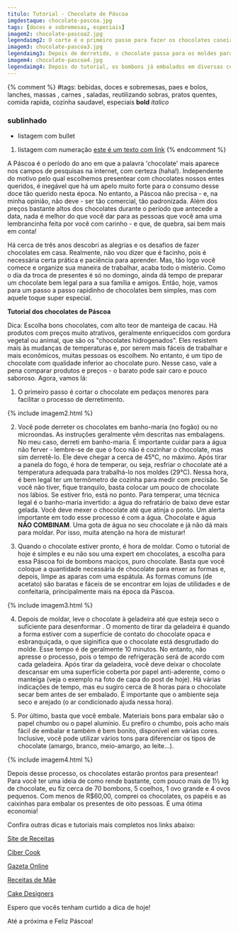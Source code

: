 ```yaml
---
titulo: Tutorial - Chocolate de Páscoa
imgdestaque: chocolate-pascoa.jpg
tags: [doces e sobremesas, especiais]
imagem2: chocolate-pascoa2.jpg
legendaimg2: O corte é o primeiro passo para fazer os chocolates caseiros. 
imagem3: chocolate-pascoa3.jpg
legendaimg3: Depois de derretido, o chocolate passa para os moldes para ir à geladeira. 
imagem4: chocolate-pascoa4.jpg
legendaimg4: Depois do tutorial, os bombons já embalados em diversas cores.
---
```

{% comment %}
#tags: bebidas, doces e sobremesas, paes e bolos, lanches, massas , carnes , saladas, reutilizando sobras, pratos quentes, comida rapida, cozinha saudavel, especiais
**bold**
*italico*
### sublinhado
* listagem com bullet
1. listagem com numeração
[este é um texto com link](https://www.enderecodolink.com)
{% endcomment %}

A Páscoa é o período do ano em que a palavra 'chocolate' mais aparece nos campos de pesquisas na internet, com certeza (haha!). Independente do motivo pelo qual escolhemos presentear com chocolates nossos entes queridos, é inegável que há um apelo muito forte para o consumo desse doce tão querido nesta época. No entanto, a Páscoa não precisa - e, na minha opinião, não deve - ser tão comercial, tão padronizada. Além dos preços bastante altos dos chocolates durante o período que antecede a data, nada é melhor do que você dar para as pessoas que você ama uma lembrancinha feita por você com carinho - e que, de quebra, sai bem mais em conta!

Há cerca de três anos descobri as alegrias e os desafios de fazer chocolates em casa. Realmente, não vou dizer que é facinho, pois é necessária certa prática e paciência para aprender. Mas, tão logo você comece e organize sua maneira de trabalhar, acaba todo o mistério. Como o dia da troca de presentes é só no domingo, ainda dá tempo de preparar um chocolate bem legal para a sua família e amigos. Então, hoje, vamos para um passo a passo rapidinho de chocolates bem simples, mas com aquele toque super especial.

**Tutorial dos chocolates de Páscoa**

Dica: Escolha bons chocolates, com alto teor de manteiga de cacau. Há produtos com preços muito atrativos, geralmente enriquecidos com gordura vegetal ou animal, que são os "chocolates hidrogenados". Eles resistem mais às mudanças de temperaturas e, por serem mais fáceis de trabalhar e mais econômicos, muitas pessoas os escolhem. No entanto, é um tipo de chocolate com qualidade inferior ao chocolate puro. Nesse caso, vale a pena comparar produtos e preços - o barato pode sair caro e pouco saboroso. Agora, vamos lá:

1. O primeiro passo é cortar o chocolate em pedaços menores para facilitar o processo de derretimento.

{% include imagem2.html %}

2. Você pode derreter os chocolates em banho-maria (no fogão) ou no microondas. As instruções geralmente vêm descritas nas embalagens. No meu caso, derreti em banho-maria. É importante cuidar para a água não ferver - lembre-se de que o foco não é cozinhar o chocolate, mas sim derretê-lo. Ele deve chegar a cerca de 45°C, no máximo. Após tirar a panela do fogo, é hora de temperar, ou seja, resfriar o chocolate até a temperatura adequada para trabalhá-lo nos moldes (29°C). Nessa hora, é bem legal ter um termômetro de cozinha para medir com precisão. Se você não tiver, fique tranquilo, basta colocar um pouco de chocolate nos lábios. Se estiver frio, está no ponto. Para temperar, uma técnica legal é o banho-maria invertido: a água do refratário de baixo deve estar gelada. Você deve mexer o chocolate até que atinja o ponto. Um alerta importante em todo esse processo é com a água. Chocolate e água **NÃO COMBINAM**. Uma gota de água no seu chocolate e já não dá mais para moldar. Por isso, muita atenção na hora de misturar!

3. Quando o chocolate estiver pronto, é hora de moldar. Como o tutorial de hoje é simples e eu não sou uma expert em chocolates, a escolha para essa Páscoa foi de bombons maciços, puro chocolate. Basta que você coloque a quantidade necessária de chocolate para enxer as formas e, depois, limpe as aparas com uma espátula. As formas comuns (de acetato) são baratas e fáceis de se encontrar em lojas de utilidades e de confeitaria, principalmente mais na época da Páscoa. 

{% include imagem3.html %}

4. Depois de moldar, leve o chocolate à geladeira até que esteja seco o suficiente para desenformar . O momento de tirar da geladeira é quando a forma estiver com a superfície de contato do chocolate opaca e esbranquiçada, o que siginifica que o chocolate está desgrudado do molde. Esse tempo é de geralmente 10 minutos. No entanto, não apresse o processo, pois o tempo de refrigeração será de acordo com cada geladeira. Após tirar da geladeira, você deve deixar o chocolate descansar em uma superfície coberta por papel anti-aderente, como o manteiga (veja o exemplo na foto de capa do post de hoje). Há várias indicações de tempo, mas eu sugiro cerca de 8 horas para o chocolate secar bem antes de ser embalado. É importante que o ambiente seja seco e arejado (o ar condicionado ajuda nessa hora). 

5. Por último, basta que você embale. Materiais bons para embalar são o papel chumbo ou o papel alumínio. Eu prefiro o chumbo, pois acho mais fácil de embalar e também é bem bonito, disponível em várias cores. Inclusive, você pode utilizar vários tons para diferenciar os tipos de chocolate (amargo, branco, meio-amargo, ao leite...).

{% include imagem4.html %}

Depois desse processo, os chocolates estarão prontos para presentear! Para você ter uma ideia de como rende bastante, com pouco mais de 1½ kg de chocolate, eu fiz cerca de 70 bombons, 5 coelhos, 1 ovo grande e 4 ovos pequenos. Com menos de R$60,00, comprei os chocolates, os papéis e as caixinhas para embalar os presentes de oito pessoas. É uma ótima economia! 

Confira outras dicas e tutoriais mais completos nos links abaixo:

[Site de Receitas](http://sitedereceitas.com/2008/10/chocolates-dicas-truques-e-segredos.html) 

[Ciber Cook](http://cybercook.com.br/como-fazer-bombons-m-14-996.html)  

[Gazeta Online](http://gazetaonline.globo.com/_conteudo/2011/06/noticias/especiais/890812-da-cobertura-ao-recheio-aprenda-a-fazer-bombons-artesanais.html) 

[Receitas de Mãe](http://www.receitasdemae.com.br/receitas/ovos-de-pascoa-basico-recheado-e-trufados-caseiro/) 

[Cake Designers](http://cakedesigners.com.br/ovo-de-pascoa-da-ovomaltine/) 

Espero que vocês tenham curtido a dica de hoje! 

Até a próxima e Feliz Páscoa!

